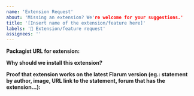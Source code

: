 ```yaml
---
name: 'Extension Request'
about: 'Missing an extension? We're welcome for your suggestions.'
title: '[Insert name of the extension/feature here]'
labels: '🙋 Extension/feature request'
assignees: ''
---
```


<!-- 
WARNING: 

Text in these blocks, or in [//]: # <text> will NOT be
visible in the issue. They are just comments to guide you through
the issue creation process. Please, do not type anything in them.
You can also remove them, if you want. -->

<!-- Please request only 1 extension per issue!
Bazaar or Upload extensions are not compatible with FreeFlarum. See #18 (https://github.com/gwillem/freeflarum.com/issues/18)
-->

__Packagist URL for extension:__

[//]: # "Replace this line with the packagist URL, such as https://packagist.com/..."

__Why should we install this extension?__

[//]: # "In short, tell us why we should install this extension and how it would be beneficial towards the community."

[//]: # "We honor extension requests that have at least 5 upvotes on this ticket. So ask your friends to upvote."

__Proof that extension works on the latest Flarum version (eg.: statement by author, image, URL link to the statement, forum that has the extension...):__

<!-- 
Most extensions have their official discussion at https://discuss.flarum.org. 
If they are labeled as "incompatible" there, it means that they are incompatible
with Flarum, and therefore they will not work at FreeFlarum either. Sorry.

You can also check for version requirements at the extension's Packagist page.

You can quickly navigate to the discussion page by doing a quick search with keywords 
such as "<extension name> Flarum" and you should get link to the Discuss. 
Most extension authors also leave a link to the discussion at Discuss in the README.md 
file in their GitHub repository.

If you cannot find any discussion related to the extension at Discuss, there is also a
possibility that it simply doesn't exist (yes, that is possible too).

Also please note that extensions that are not labeled as incompatible at Discuss could
still not be compatible with Flarum (Bazaar for example, see the top note, pinned issues or simply #18)
-->
